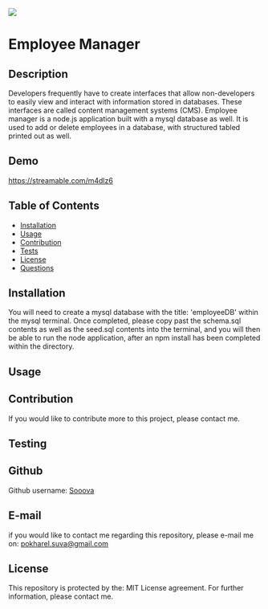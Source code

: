 ![](https://img.shields.io/badge/license-MIT%20License-blue?style=flat-square)
# Employee Manager

## Description 
Developers frequently have to create interfaces that allow non-developers to easily view and interact with information stored in databases. These interfaces are called content management systems (CMS).
Employee manager is a node.js application built with a mysql database as well. It is used to add or delete employees in a database, with structured tabled printed out as well.

## Demo
https://streamable.com/m4dlz6

## Table of Contents 
* [Installation](#installation)
* [Usage](#usage)
* [Contribution](#contribution)
* [Tests](#tests)
* [License](#license)
* [Questions](#questions)

## Installation 
You will need to create a mysql database with the title: 'employeeDB' within the mysql terminal. Once completed, please copy past the schema.sql contents as well as the seed.sql contents into the terminal, and you will then be able to run the node application, after an npm install has been completed within the directory. 
## Usage 

## Contribution 
If you would like to contribute more to this project, please contact me.
## Testing 

## Github
Github username: [Sooova](https://github.com/Sooova)
## E-mail
 if you would like to contact me regarding this repository, please e-mail me on: 
 pokharel.suva@gmail.com
## License 
This repository is protected by the: MIT License agreement. For further information, please contact me.